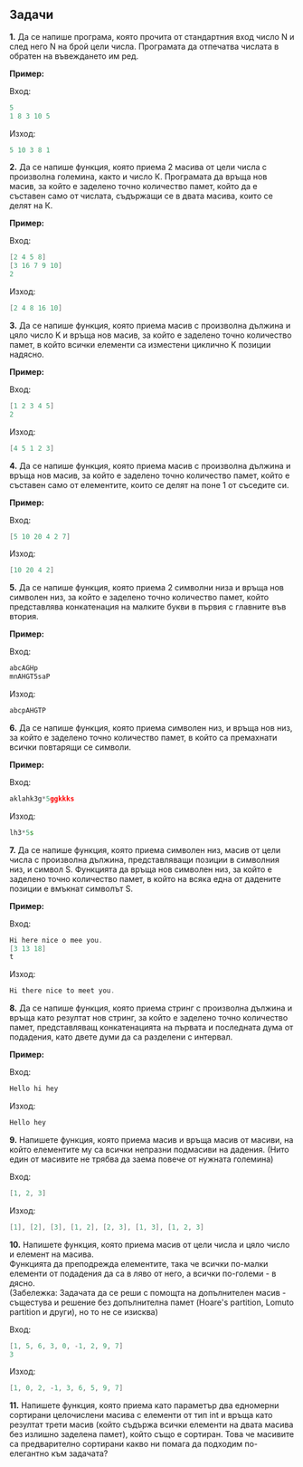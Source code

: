## Задачи

**1.**  Да се напише програма, която прочита от стандартния вход число N и след него N на брой цели числа. Програмата да отпечатва числата в обратен на въвеждането им ред.

**Пример:**

Вход:
```c++
5
1 8 3 10 5
```

Изход:
```c++
5 10 3 8 1
```

**2.**  Да се напише функция, която приема 2 масива от цели числа с произволна големина, както и число К. Програмата да връща нов масив, за който е заделено точно количество памет, който да е съставен само от числата, съдържащи се в двата масива, които се делят на К.

**Пример:**

Вход:
```c++
[2 4 5 8]
[3 16 7 9 10]
2
```

Изход:
```c++
[2 4 8 16 10]
```
**3.** Да се напише функция, която приема масив с произволна дължина и цяло число K и връща нов масив, за който е заделено точно количество памет, в който всички елементи са изместени циклично K позиции надясно.
 
 **Пример:**

Вход:
```c++
[1 2 3 4 5]
2
```
Изход:
```c++
[4 5 1 2 3]
```
**4.** Да се напише функция, която приема масив с произволна дължина и връща нов масив, за който е заделено точно количество памет, който е съставен само от елементите, които се делят на поне 1 от съседите си.

**Пример:**

Вход:
```c++
[5 10 20 4 2 7]
```
Изход:
```c++
[10 20 4 2]
```

**5.** Да се напише функция, която приема 2 символни низа и връща нов символен низ, за който е заделено точно количество памет, който представлява конкатенация на малките букви в първия с главните във втория.

**Пример:**

Вход:
```c++
abcAGHp
mnAHGT5saP
```
Изход:
```c++
abcpAHGTP
```

**6.** Да се напише функция, която приема символен низ, и връща нов низ, за който е заделено точно количество памет, в който са премахнати всички повтарящи се символи.

**Пример:**

Вход:
```c++
aklahk3g*5ggkkks
```
Изход:
```c++
lh3*5s
```

**7.** Да се напише функция, която приема символен низ, масив от цели числа с произволна дължина, представляващи позиции в символния низ, и символ S. Функцията да връща нов символен низ, за който е заделено точно количество памет, в който на всяка една от дадените позиции е вмъкнат символът S.

**Пример:**

Вход:
```c++
Hi here nice o mee you.
[3 13 18]
t
```
Изход:
```c++
Hi there nice to meet you.
```

**8.** Да се напише функция, която приема стринг с произволна дължина и връща като резултат нов стринг, за който е заделено точно количество памет, представляващ конкатенацията на първата и последната дума от подадения, като двете думи да са разделени с интервал.

**Пример:**

Вход:
```c++
Hello hi hey
```
Изход:
```c++
Hello hey
```


**9.** Напишете функция, която приема масив и връща масив от масиви, на който елементите му са всички непразни подмасиви на дадения. (Нито един от масивите не трябва да заема повече от нужната големина)

Вход: 

```c++
[1, 2, 3]
```
Изход:

```c++
[1], [2], [3], [1, 2], [2, 3], [1, 3], [1, 2, 3]
```

**10.** Напишете функция, която приема масив от цели числа и цяло число и елемент на масива. <br />
Функцията да преподрежда елементите, така че всички по-малки елементи от подадения да са в ляво от него, а всички по-големи - в дясно. <br />
(Забележка: Задачата да се реши с помощта на допълнителен масив - същестува и решение без допълнителна памет (Hoare's partition, Lomuto partition и други), но то не се изисква)

Вход: 

```c++
[1, 5, 6, 3, 0, -1, 2, 9, 7]
3
```
Изход:

```c++
[1, 0, 2, -1, 3, 6, 5, 9, 7]
```

**11.** Напишете функция, която приема като параметър два едномерни сортирани целочислени масива с елементи от тип int и връща като резултат трети масив (който съдържа всички елементи на двата масива без излишно заделена памет), който също е сортиран.
Това че масивите са предварително сортирани какво ни помага да подходим по-елегантно към задачата?
